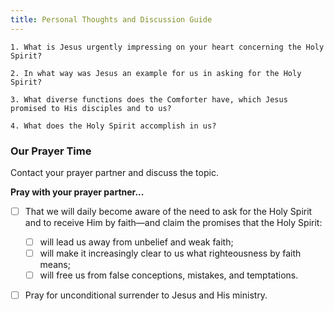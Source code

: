 ```yaml
---
title: Personal Thoughts and Discussion Guide
---
```


`1. What is Jesus urgently impressing on your heart concerning the Holy Spirit?`

`2. In what way was Jesus an example for us in asking for the Holy Spirit?`

`3. What diverse functions does the Comforter have, which Jesus promised to His disciples and to us?`

`4. What does the Holy Spirit accomplish in us?`

### Our Prayer Time

Contact your prayer partner and discuss the topic.

**Pray with your prayer partner...**

- [ ] That we will daily become aware of the need to ask for the Holy Spirit and to receive Him by faith—and claim the promises that the Holy Spirit:

	- [ ] will lead us away from unbelief and weak faith;
	- [ ] will make it increasingly clear to us what righteousness by faith means;
	- [ ] will free us from false conceptions, mistakes, and temptations.

- [ ] Pray for unconditional surrender to Jesus and His ministry.